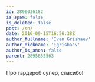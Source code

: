 ```yaml
---
id: 2896036182
is_spam: false
is_deleted: false
post: /sn/
date: 2016-09-15T16:56:38Z
author_fullname: 'Ivan Grishaev'
author_nickname: 'igrishaev'
author_is_anon: false
parent: 2895855563
---
```


<p>Про гардероб супер, спасибо!</p>
